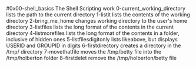 #0x00-shell_basics
The Shell Scripting work
0-current_working_directory lists the path to the current directory
1-listit lists the contents of the working directory
2-bring_me_home changes working directory to the user's home directory
3-listfiles lists the long format of the contents in the current directory
4-listmorefiles lists the long format of the contents in a folder, inclusive of hidden ones
5-listfilesdigitonly lists likeabove, but displays USERID and GROUPID in digits
6-firstdirectory creates a directory in the /tmp/ directory
7-movethatfile moves the /tmp/betty file into the /tmp/holberton folder
8-firstdelet remove the /tmp/holberton/betty file
